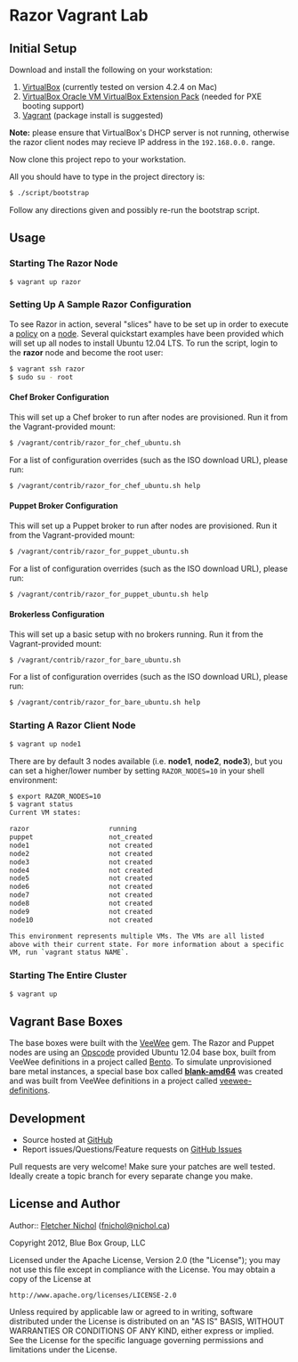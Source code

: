 # Razor Vagrant Lab

## Initial Setup

Download and install the following on your workstation:

1. [VirtualBox][vb_site] (currently tested on version 4.2.4 on Mac)
2. [VirtualBox Oracle VM VirtualBox Extension Pack][vb_site] (needed for
   PXE booting support)
3. [Vagrant][vagrant_site] (package install is suggested)

**Note:** please ensure that VirtualBox's DHCP server is not running,
otherwise the razor client nodes may recieve IP address in the
`192.168.0.0.` range.

Now clone this project repo to your workstation.

All you should have to type in the project directory is:

```sh
$ ./script/bootstrap
```

Follow any directions given and possibly re-run the bootstrap script.

## Usage

### Starting The Razor Node

```sh
$ vagrant up razor
```

### Setting Up A Sample Razor Configuration

To see Razor in action, several "slices" have to be set up in order to execute
a [policy][policy_wiki] on a [node][node_wiki]. Several quickstart examples
have been provided which will set up all nodes to install Ubuntu 12.04 LTS.
To run the script, login to the **razor** node and become the root user:

```sh
$ vagrant ssh razor
$ sudo su - root
```

#### Chef Broker Configuration

This will set up a Chef broker to run after nodes are provisioned. Run it
from the Vagrant-provided mount:

```sh
$ /vagrant/contrib/razor_for_chef_ubuntu.sh
```

For a list of configuration overrides (such as the ISO download URL), please
run:

```sh
$ /vagrant/contrib/razor_for_chef_ubuntu.sh help
```

#### Puppet Broker Configuration

This will set up a Puppet broker to run after nodes are provisioned. Run it
from the Vagrant-provided mount:

```sh
$ /vagrant/contrib/razor_for_puppet_ubuntu.sh
```

For a list of configuration overrides (such as the ISO download URL), please
run:

```sh
$ /vagrant/contrib/razor_for_puppet_ubuntu.sh help
```

#### Brokerless Configuration

This will set up a basic setup with no brokers running. Run it from the
Vagrant-provided mount:

```sh
$ /vagrant/contrib/razor_for_bare_ubuntu.sh
```

For a list of configuration overrides (such as the ISO download URL), please
run:

```sh
$ /vagrant/contrib/razor_for_bare_ubuntu.sh help
```

### Starting A Razor Client Node

```sh
$ vagrant up node1
```

There are by default 3 nodes available (i.e. **node1**, **node2**, **node3**),
but you can set a higher/lower number by setting `RAZOR_NODES=10` in your
shell environment:

```sh
$ export RAZOR_NODES=10
$ vagrant status
Current VM states:

razor                    running
puppet                   not_created
node1                    not created
node2                    not created
node3                    not created
node4                    not created
node5                    not created
node6                    not created
node7                    not created
node8                    not created
node9                    not created
node10                   not created

This environment represents multiple VMs. The VMs are all listed
above with their current state. For more information about a specific
VM, run `vagrant status NAME`.
```

### Starting The Entire Cluster

```sh
$ vagrant up
```

## Vagrant Base Boxes

The base boxes were built with the [VeeWee][veewee_site] gem. The Razor and
Puppet nodes are using an [Opscode][opscode_site] provided Ubuntu 12.04 base
box, built from VeeWee definitions in a project called [Bento][bento_site]. To
simulate unprovisioned bare metal instances, a special base box called
[**blank-amd64**][blank_amd64] was created and was built from VeeWee
definitions in a project called [veewee-definitions][vwd_site].

## Development

* Source hosted at [GitHub][repo]
* Report issues/Questions/Feature requests on [GitHub Issues][issues]

Pull requests are very welcome! Make sure your patches are well tested.
Ideally create a topic branch for every separate change you make.

## <a name="license"></a> License and Author

Author:: [Fletcher Nichol][fnichol] (<fnichol@nichol.ca>)

Copyright 2012, Blue Box Group, LLC

Licensed under the Apache License, Version 2.0 (the "License");
you may not use this file except in compliance with the License.
You may obtain a copy of the License at

    http://www.apache.org/licenses/LICENSE-2.0

Unless required by applicable law or agreed to in writing, software
distributed under the License is distributed on an "AS IS" BASIS,
WITHOUT WARRANTIES OR CONDITIONS OF ANY KIND, either express or implied.
See the License for the specific language governing permissions and
limitations under the License.


[bento_site]:   https://github.com/opscode/bento
[blank_amd64]:  https://github.com/fnichol/veewee-definitions/blob/master/definitions/blank-amd64/definition.rb
[opscode_site]: http://www.opscode.com/
[node_wiki]:    https://github.com/puppetlabs/Razor/wiki/node
[policy_wiki]:  https://github.com/puppetlabs/Razor/wiki/policy
[vb_site]:      https://www.virtualbox.org/wiki/Downloads
[veewee_site]:  https://github.com/jedi4ever/veewee
[vagrant_site]: http://vagrantup.com/
[vwd_site]:     https://github.com/fnichol/veewee-definitions

[fnichol]:      https://github.com/fnichol
[repo]:         https://github.com/blueboxgroup/razor-vagrant-lab
[issues]:       https://github.com/blueboxgroup/razor-vagrant-lab/issues

